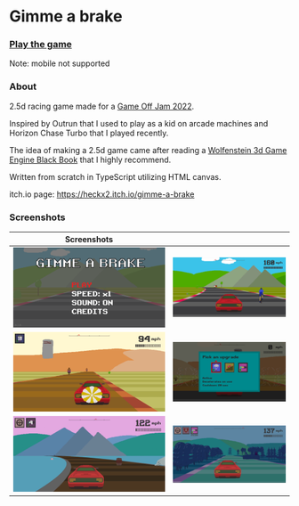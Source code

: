 # Gimme a brake

### [Play the game](https://dogballs.github.io/gimme-a-brake/)

Note: mobile not supported

### About

2.5d racing game made for a [Game Off Jam 2022](https://itch.io/jam/game-off-2022).

Inspired by Outrun that I used to play as a kid on arcade machines and Horizon Chase Turbo that I played recently.

The idea of making a 2.5d game came after reading a [Wolfenstein 3d Game Engine Black Book](https://fabiensanglard.net/gebbwolf3d/) that I highly recommend.

Written from scratch in TypeScript utilizing HTML canvas.

itch.io page: https://heckx2.itch.io/gimme-a-brake

### Screenshots

| Screenshots                                       |                                             |
|---------------------------------------------------|---------------------------------------------|
| ![Main screen](docs/images/main-screen.png)       | ![Zone green](docs/images/zone-green.png)   |
| ![Zone desert](docs/images/zone-desert.png) | ![Upgrade dialog](docs/images/upgrade-dialog.png) |
| ![Zone beach](docs/images/zone-beach.png)         | ![Zone forest](docs/images/zone-forest.png) |
